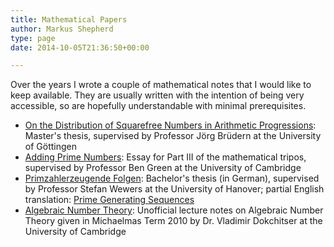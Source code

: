 ```yaml
---
title: Mathematical Papers
author: Markus Shepherd
type: page
date: 2014-10-05T21:36:50+00:00

---
```

Over the years I wrote a couple of mathematical notes that I would like to keep available. They are usually written with the intention of being very accessible, so are hopefully understandable with minimal prerequisites.

  * [On the Distribution of Squarefree Numbers in Arithmetic Progressions][1]: Master's thesis, supervised by Professor Jörg Brüdern at the University of Göttingen
  * [Adding Prime Numbers][2]: Essay for Part III of the mathematical tripos, supervised by Professor Ben Green at the University of Cambridge
  * [Primzahlerzeugende Folgen][3]: Bachelor's thesis (in German), supervised by Professor Stefan Wewers at the University of Hanover; partial English translation: [Prime Generating Sequences][4]
  * [Algebraic Number Theory][5]: Unofficial lecture notes on Algebraic Number Theory given in Michaelmas Term 2010 by Dr. Vladimir Dokchitser at the University of Cambridge

 [1]: http://localhost:8885/riemannhypothesis.info/wp-content/uploads/2014/10/schepke_distribution_of_squarefree_numbers_in_arithmetic_progressions.pdf
 [2]: http://localhost:8885/riemannhypothesis.info/wp-content/uploads/2014/10/schepke_adding_prime_numbers.pdf
 [3]: http://localhost:8885/riemannhypothesis.info/wp-content/uploads/2014/10/schepke_primzahlerzeugende_folgen.pdf
 [4]: http://localhost:8885/riemannhypothesis.info/wp-content/uploads/2014/10/schepke_prime_generating_sequences.pdf
 [5]: http://localhost:8885/riemannhypothesis.info/wp-content/uploads/2014/12/schepke_algebraic_number_theory.pdf